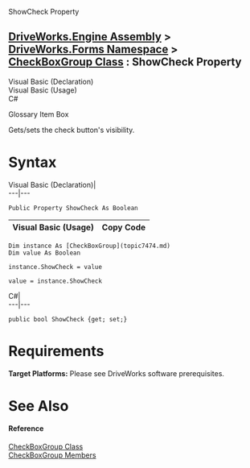 ShowCheck Property   
  
[DriveWorks.Engine Assembly](topic2156.md) > [DriveWorks.Forms Namespace](topic7266.md) > [CheckBoxGroup Class](topic7474.md) : ShowCheck Property  
---  
  
Visual Basic (Declaration)    
Visual Basic (Usage)    
C# 

Glossary Item Box

Gets/sets the check button's visibility. 

# Syntax

Visual Basic (Declaration)|   
---|---  
      
    
    Public Property ShowCheck As Boolean  
  
Visual Basic (Usage)| Copy Code  
---|---  
      
    
    Dim instance As [CheckBoxGroup](topic7474.md)
    Dim value As Boolean
     
    instance.ShowCheck = value
     
    value = instance.ShowCheck  
  
C#|   
---|---  
      
    
    public bool ShowCheck {get; set;}  
  
# Requirements

**Target Platforms:** Please see DriveWorks software prerequisites.

# See Also

#### Reference

[CheckBoxGroup Class](topic7474.md)   
[CheckBoxGroup Members](topic7475.md)



